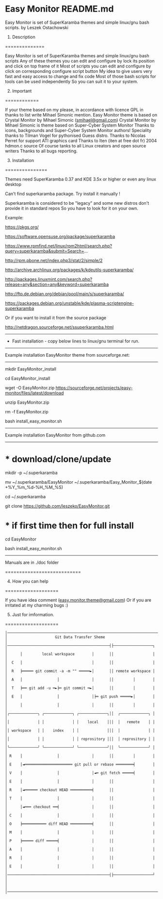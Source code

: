 # Easy Monitor README.md
Easy Monitor is set of SuperKaramba themes and simple linux/gnu bash scripts.
by Leszek Ostachowski

1. Description

==============

Easy Monitor is set of SuperKaramba themes and simple linux/gnu bash scripts
Any of these themes you can edit and configure by lock its position and click on top frame of it
Most of scripts you can edit and configure by click on corresponding configure script button
My idea to give users very fast and easy access to change and fix code
Most of those bash scripts for tools can be used independently
So you can suit it to your system.

2. Important

============

If your theme based on my please, in accordance with licence GPL
in thanks to list write Mihael Simonic mention.
Easy Monitor theme is based on Crystal Monitor by Mihael Simonic (smihael@gmail.com)
Crystal Monitor by Mihael Simonic is theme based on Super-Cyber System Monitor
Thanks to icons, backgrounds and Super-Cyber System Monitor authors!
Speciality thanks to Tilman Vogel for pythonised Guess distro.
Thanks to Nicolas Perret for support ATI graphics card
Thanks to Iten (iten at free dot fr) 2004 hdmon.c source
Of course tanks to all Linux creators and open source writers
Thanks to all bugs reporting.

3. Installation

===============

Themes need SuperKaramba 0.37 and KDE 3.5x or higher or even any linux desktop

Can't find superkaramba package. Try install it manually !

Superkaramba is considered to be "legacy" and some new distros don't provide it in standard repos
So you have to look for it on your own.

Example:

https://pkgs.org/

https://software.opensuse.org/package/superkaramba

https://www.rpmfind.net/linux/rpm2html/search.php?query=superkaramba&submit=Search+...

http://rpm.pbone.net/index.php3/stat/2/simple/2

http://archive.archlinux.org/packages/k/kdeutils-superkaramba/

http://packages.linuxmint.com/search.php?release=any&section=any&keyword=superkaramba

http://ftp.de.debian.org/debian/pool/main/s/superkaramba/

https://packages.debian.org/unstable/kde/plasma-scriptengine-superkaramba

Or if you want to install it from the source package

http://netdragon.sourceforge.net/ssuperkaramba.html

__________________________________

* Fast installation - copy below lines to linux/gnu terminal for run.
__________________________________

Example installation EasyMonitor theme from sourceforge.net:
__________________________________

mkdir EasyMonitor_install

cd EasyMonitor_install

wget -O EasyMonitor.zip https://sourceforge.net/projects/easy-monitor/files/latest/download

unzip EasyMonitor.zip

rm -f EasyMonitor.zip

bash install_easy_monitor.sh

__________________________________

Example installation EasyMonitor from github.com
__________________________________

# * download/clone/update

mkdir -p ~/.superkaramba

mv ~/.superkaramba/EasyMonitor ~/.superkaramba/Easy_Monitor_$(date +%Y_%m_%d-%H_%M_%S)

cd ~/.superkaramba

git clone https://github.com/leszeko/EasyMonitor.git


# * if first time then for full install

cd EasyMonitor

bash install_easy_monitor.sh

__________________________________

Manuals are in ./doc folder

===========================

4. How you can help

===================

If you have idea comment
(easy.monitor.theme@gmail.com)
Or if you are irritated at my charming bugs :)

5. Just for imformation.

===================
```
│───────────────────────────────────────────────────────────────────────│──
│                      Git Data Transfer Sheme                          │
│───────────────────────────────────────────────┤├──────────────────┐   │
│      │         local workspace        │       ││                  │   │
│  C   │                                │       ││                  │   │
│  R   ╞═════ git commit -a -m "" ═════►│       ││ remote workspace │   │
│  A   │                │               │       ││         │        │   │
│  T   ╞══ git add -u ═►╞═ git commit ═►│       ││         │        │   │
│  E   │                │               │╞═ git push ═════►│        │   │
│      │                │               │       ││         │        │   │
│╭─────────────╮ ╭─────────────╮ ╭─────────────╮││  ╭─────────────╮ │   │
││             │ │             │ │    local    │││  │   remote    │ │   │
││ workspace   │ │    index    │ │             │││  │             │ │   │
││             │ │             │ │ reprository │││  │ reprository │ │   │
│╰─────────────╯ ╰─────────────╯ ╰─────────────╯││  ╰─────────────╯ │   │
│ R    │                │               │       ││         │        │   │
│ E    │◄══════════════════════ git pull or rebase ════════╡        │   │
│ V    │                │               │◄═ git fetch ═════╡        │   │
│ E    │                │               │       ││                  │   │
│ R    │◄══════ checkout HEAD ══════════╡       ││                  │   │
│ T    │                │               │       ││                  │   │
│      │◄═══ checkout ══╡               │       ││                  │   │
│ C    │                │               │       ││                  │   │
│ O    ╞═══════════ diff HEAD ══════════╡       ││                  │   │
│ M    │                │               │       ││                  │   │
│ P    ╞═════ diff ═════╡               │       ││                  │   │
│ A    │                │               │       ││                  │   │
│ R    │                │               │       ││                  │   │
│ E    │                │               │       ││                  │   │
│───────────────────────────────────────────────┤├──────────────────┘   │
│                                                                       │
│───────────────────────────────────────────────────────────────────────│──
```